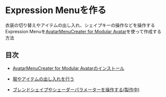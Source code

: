 # Expression Menuを作る

衣装の切り替えやアイテムの出し入れ、シェイプキーの操作などを操作するExpression Menuを[AvatarMenuCreater for Modular Avatar](https://github.com/Narazaka/AvatarMenuCreaterForMA)を使って作成する方法

## 目次

- [AvatarMenuCreater for Modular Avatarのインストール](./Install-AvatarMenuCreater.md)

- [服やアイテムの出し入れを行う](./Create-Toggle-Menu.md)

- [ブレンドシェイプやシェーダーパラメーターを操作する(製作中)](#)
